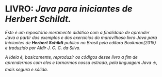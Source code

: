 <h1>LIVRO: <i> Java para iniciantes <i> de Herbert Schildt. </h1>

Este é um repositório meramente didático com a finalidade de aprender Java a partir dos exemplos e dos exercícios do maravilhoso livro <em>Java para Iniciantes</em> de <strong>Herbert Schildt</strong> publico no Brasil pela editora Bookman(2015) e traduzido por Aldir J. C. C. da Silva.

A ideia é, basicamente, reproduzir os códigos desse livro a fim de aprendermos com eles e tornarmos nossa estrada, pela linguagem Java :coffee:, mais segura e sólida.
